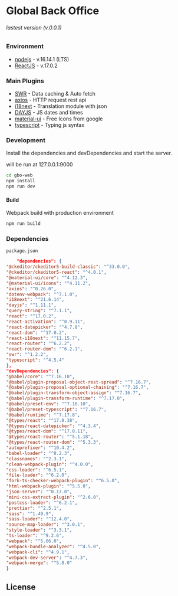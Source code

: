 # Global Back Office

###### lastest version (v.0.0.1)

### Environment

- [nodejs] - v.16.14.1 (LTS)
- [ReactJS] - v.17.0.2

### Main Plugins

- [SWR] - Data caching & Auto fetch
- [axios] - HTTP request rest api
- [i18next] - Translation module with json
- [DAYJS] - JS dates and times
- [material-ui] - Free Icons from google
- [typescript] - Typing js syntax

### Development

Install the dependencies and devDependencies and start the server.

will be run at 127.0.0.1:9000

```bash
cd gbo-web
npm install
npm run dev
```

#### Build

Webpack build with production environment

```bash
npm run build
```

### Dependencies

`package.json`

```json
    "dependencies": {
"@ckeditor/ckeditor5-build-classic": "^33.0.0",
"@ckeditor/ckeditor5-react": "^4.0.1",
"@material-ui/core": "^4.12.3",
"@material-ui/icons": "^4.11.2",
"axios": "^0.26.0",
"dotenv-webpack": "^7.1.0",
"i18next": "^21.6.14",
"dayjs": "^1.11.1",
"query-string": "^7.1.1",
"react": "^17.0.2",
"react-activation": "^0.9.11",
"react-datepicker": "^4.7.0",
"react-dom": "^17.0.2",
"react-i18next": "^11.15.7",
"react-router": "^6.2.2",
"react-router-dom": "^6.2.1",
"swr": "^1.2.2",
"typescript": "^4.5.4"
},
"devDependencies": {
"@babel/core": "^7.16.10",
"@babel/plugin-proposal-object-rest-spread": "^7.16.7",
"@babel/plugin-proposal-optional-chaining": "^7.16.7",
"@babel/plugin-transform-object-assign": "^7.16.7",
"@babel/plugin-transform-runtime": "^7.17.0",
"@babel/preset-env": "^7.16.10",
"@babel/preset-typescript": "^7.16.7",
"@babel/runtime": "^7.17.8",
"@types/react": "^17.0.38",
"@types/react-datepicker": "^4.3.4",
"@types/react-dom": "^17.0.11",
"@types/react-router": "^5.1.18",
"@types/react-router-dom": "^5.3.3",
"autoprefixer": "^10.4.2",
"babel-loader": "^8.2.3",
"classnames": "^2.3.1",
"clean-webpack-plugin": "^4.0.0",
"css-loader": "^6.5.1",
"file-loader": "^6.2.0",
"fork-ts-checker-webpack-plugin": "^6.5.0",
"html-webpack-plugin": "^5.5.0",
"json-server": "^0.17.0",
"mini-css-extract-plugin": "^2.6.0",
"postcss-loader": "^6.2.1",
"prettier": "^2.5.1",
"sass": "^1.49.9",
"sass-loader": "^12.4.0",
"source-map-loader": "^3.0.1",
"style-loader": "^3.3.1",
"ts-loader": "^9.2.6",
"webpack": "^5.66.0",
"webpack-bundle-analyzer": "^4.5.0",
"webpack-cli": "^4.9.1",
"webpack-dev-server": "^4.7.3",
"webpack-merge": "^5.8.0"
}
```

## License

[//]: # (OutLinks)

[git-repo-url]: <https://github.com/EMBRACE-DEV/gbo-web.gitt>

[ReactJS]: <https://reactjs.org/>

[SWR]: <https://swr.vercel.app/ko>

[nodejs]: <https://nodejs.org/en/>

[axios]: <https://axios-http.com/docs/intro>

[dayjs]: <https://day.js.org/en/>

[i18next]: <https://www.i18next.com/>

[material-ui]: <https://mui.com/>

[typescript]: <https://www.typescriptlang.org/>